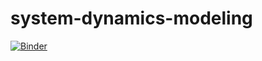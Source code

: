# system-dynamics-modeling
[![Binder](https://mybinder.org/badge_logo.svg)](https://mybinder.org/v2/gh/polanch190/system-dynamics-modeling/HEAD?labpath=Wetland_github%2FSystem%20Dynamics%20Modeling%2C%20An%20Ecological%20Simulation%20Modeling%20Example.ipynb)
